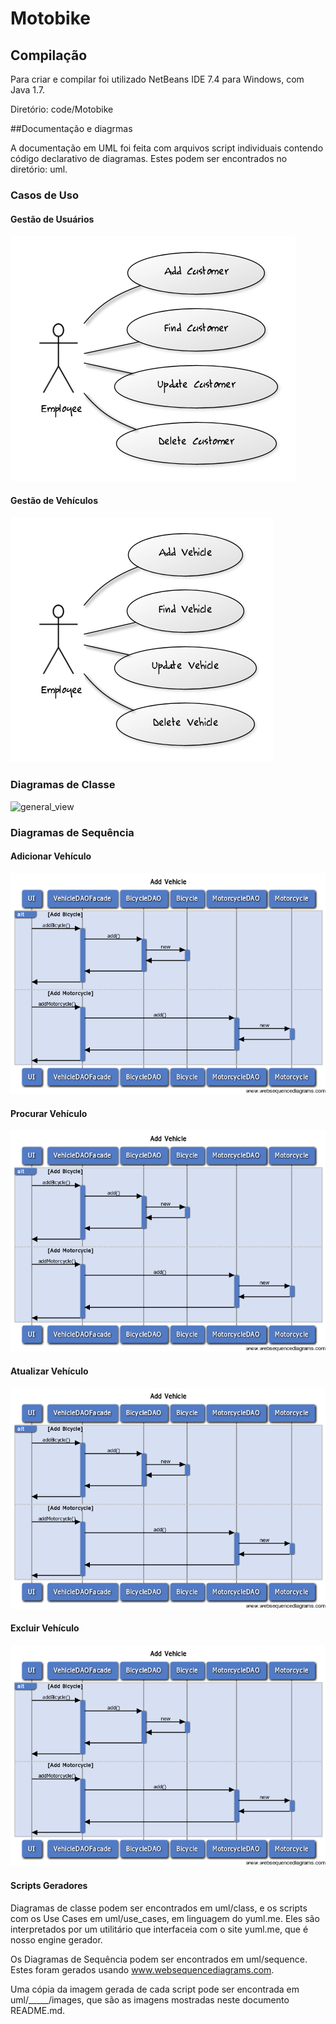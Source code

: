 # Motobike

## Compilação

Para criar e compilar foi utilizado NetBeans IDE 7.4 para Windows, com Java 1.7.

Diretório: code/Motobike


##Documentação e diagrmas

A documentação em UML foi feita com arquivos script individuais contendo código declarativo de diagramas. Estes podem ser encontrados no diretório: uml.

### Casos de Uso

#### Gestão de Usuários
![customer_management](uml/use_cases/images/customer_management.png)

#### Gestão de Vehículos
![vehicle_management](uml/use_cases/images/vehicle_management.png)

### Diagramas de Classe

![general_view](uml/classes/images/general_view.png)

### Diagramas de Sequência

#### Adicionar Vehículo
![add_vehicle](uml/sequence/images/add_vehicle.png)
#### Procurar Vehículo
![find_vehicle](uml/sequence/images/add_vehicle.png)
#### Atualizar Vehículo
![update_vehicle](uml/sequence/images/add_vehicle.png)
#### Excluir Vehículo
![delete_vehicle](uml/sequence/images/add_vehicle.png)

#### Scripts Geradores

Diagramas de classe podem ser encontrados em uml/class, e os scripts com os Use Cases em uml/use_cases, em linguagem do yuml.me. Eles são interpretados por um utilitário que interfaceia com o site yuml.me, que é nosso engine gerador.

Os Diagramas de Sequência podem ser encontrados em uml/sequence. Estes foram gerados usando www.websequencediagrams.com. 

Uma cópia da imagem gerada de cada script pode ser encontrada em uml/_____/images, que são as imagens mostradas neste documento README.md.
